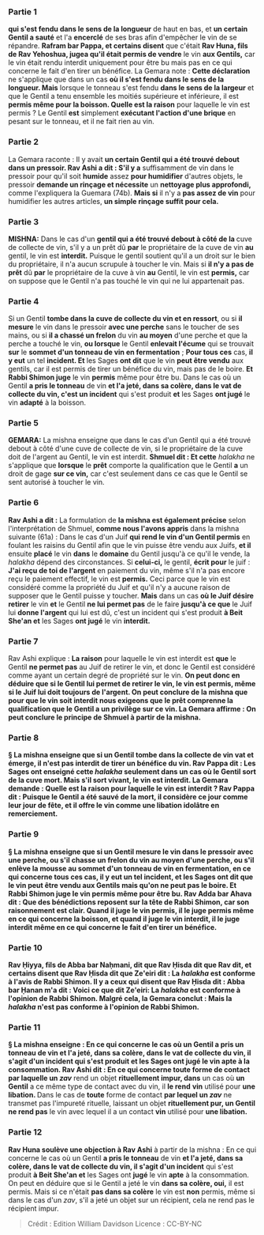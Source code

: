 
### Partie 1
<b>qui s'est fendu dans le sens de la longueur</b> de haut en bas, et <b>un certain Gentil a sauté</b> et l'a <b>encerclé</b> de ses bras afin d'empêcher le vin de se répandre. <b>Rafram bar Pappa, et certains disent</b> que c'était <b>Rav Huna, fils de Rav Yehoshua, jugea qu'il était permis de vendre</b> le vin <b>aux Gentils,</b> car le vin était rendu interdit uniquement pour être bu mais pas en ce qui concerne le fait d'en tirer un bénéfice. La Gemara note : <b>Cette déclaration</b> ne s'applique que dans un cas <b>où il s'est fendu dans le sens de la longueur. Mais</b> lorsque le tonneau s'est fendu <b>dans le sens de la largeur</b> et que le Gentil a tenu ensemble les moitiés supérieure et inférieure, il est <b>permis même pour la boisson. Quelle est la raison</b> pour laquelle le vin est permis ? Le Gentil <b>est</b> simplement <b>exécutant l'action d'une brique</b> en pesant sur le tonneau, et il ne fait rien au vin.

### Partie 2
La Gemara raconte : Il y avait <b>un certain Gentil qui a été trouvé debout dans un pressoir. Rav Ashi a dit : S'il y a</b> suffisamment de vin dans le pressoir pour qu'il soit <b>humide</b> assez <b>pour humidifier</b> d'autres objets, le pressoir <b>demande un rinçage et nécessite</b> un <b>nettoyage plus approfondi,</b> comme l'expliquera la Guemara (74b). <b>Mais si</b> il n'y a <b>pas assez de vin</b> pour humidifier les autres articles, <b>un simple rinçage suffit pour cela.</b>

### Partie 3
<strong>MISHNA:</strong> Dans le cas d'un <b>gentil qui a été trouvé debout à côté de la </b> cuve de collecte de vin, s'il y a un prêt</b> dû <b>par</b> le propriétaire de la cuve de vin <b>au</b> gentil, le vin est <b>interdit.</b> Puisque le gentil soutient qu'il a un droit sur le bien du propriétaire, il n'a aucun scrupule à toucher le vin. Mais si <b>il n'y a pas de prêt</b> dû <b>par</b> le propriétaire de la cuve à vin <b>au</b> Gentil, le vin est <b>permis,</b> car on suppose que le Gentil n'a pas touché le vin qui ne lui appartenait pas.

### Partie 4
Si un Gentil <b>tombe dans la <b>cuve de collecte du vin</b> et en ressort</b>, ou si <b>il mesure</b> le vin dans le pressoir <b>avec une perche</b> sans le toucher de ses mains, ou si <b>il a chassé un frelon</b> du vin <b>au moyen</b> d'une perche</b> et que la perche a touché le vin, <b>ou lorsque</b> le Gentil <b>enlevait l'écume</b> qui se trouvait <b>sur</b> le <b>sommet d'un tonneau de vin en fermentation</b> ; <b>Pour tous ces</b> cas, <b>il y eut</b> un tel <b>incident. Et</b> les Sages <b>ont dit</b> que le vin <b>peut être vendu</b> aux gentils, car il est permis de tirer un bénéfice du vin, mais pas de le boire. <b>Et Rabbi Shimon juge</b> le vin <b>permis</b> même pour être bu. Dans le cas où un Gentil <b>a pris le tonneau</b> de vin <b>et l'a jeté, dans sa colère, dans le <b>vat de collecte du vin</b>, c'est un incident</b> qui s'est produit <b>et</b> les Sages <b>ont jugé</b> le vin <b>adapté</b> à la boisson.

### Partie 5
<strong>GEMARA:</strong> La mishna enseigne que dans le cas d'un Gentil qui a été trouvé debout à côté d'une cuve de collecte de vin, si le propriétaire de la cuve doit de l'argent au Gentil, le vin est interdit. <b>Shmuel dit : Et cette</b> <i>halakha</i> ne s'applique que <b>lorsque</b> le <b>prêt</b> comporte la qualification que le Gentil <b>a</b> un droit de gage <b>sur ce vin,</b> car c'est seulement dans ce cas que le Gentil se sent autorisé à toucher le vin.

### Partie 6
<b>Rav Ashi a dit :</b> La formulation de <b>la mishna est également précise</b> selon l'interprétation de Shmuel, <b>comme nous l'avons appris</b> dans la mishna suivante (61a) : Dans le cas d'un Juif <b>qui rend le vin d'un Gentil permis</b> en foulant les raisins du Gentil afin que le vin puisse être vendu aux Juifs, <b>et il</b> ensuite <b>placé</b> le vin <b>dans</b> le <b>domaine</b> du Gentil jusqu'à ce qu'il le vende, la <i>halakha</i> dépend des circonstances. Si <b>celui-ci,</b> le gentil, <b>écrit pour</b> le juif : <b>J'ai reçu de toi de l'argent</b> en paiement du vin, même s'il n'a pas encore reçu le paiement effectif, le vin est <b>permis.</b> Ceci parce que le vin est considéré comme la propriété du Juif et qu'il n'y a aucune raison de supposer que le Gentil puisse y toucher. <b>Mais</b> dans un cas <b>où le Juif désire retirer</b> le vin <b>et</b> le Gentil <b>ne lui permet pas</b> de le faire <b>jusqu'à ce que</b> le Juif lui <b>donne l'argent</b> qui lui est dû, c'est un incident</b> qui s'est produit <b>à Beit She'an et</b> les Sages <b>ont jugé</b> le vin <b>interdit.</b>

### Partie 7
Rav Ashi explique : <b>La raison</b> pour laquelle le vin est interdit est <b>que</b> le Gentil <b>ne permet pas</b> au Juif de retirer le vin, et donc le Gentil est considéré comme ayant un certain degré de propriété sur le vin. <b>On peut donc en déduire que si le Gentil <b>lui permet</b> de retirer le vin, le vin est <b>permis,</b> même si le Juif lui doit toujours de l'argent. On peut <b>conclure de</b> la mishna que pour que le vin soit interdit <b>nous exigeons</b> que le <b>prêt</b> comprenne la qualification que le Gentil a un privilège <b>sur ce vin.</b> La Gemara affirme : On <b>peut conclure</b> le principe de Shmuel <b>à partir</b> de la mishna.

### Partie 8
§ La mishna enseigne que si un Gentil <b>tombe dans la collecte de vin</b> <b>vat et émerge,</b> il n'est pas interdit de tirer un bénéfice du vin. <b>Rav Pappa dit :</b> Les Sages <b>ont enseigné</b> cette <i>halakha</i> <b>seulement</b> dans un cas <b>où</b> le Gentil <b>sort</b> de la cuve <b>mort. Mais</b> s'il <b>sort vivant,</b> le vin est <b>interdit.</b> La Gemara demande : <b>Quelle est la raison</b> pour laquelle le vin est interdit ? <b>Rav Pappa dit : Puisque</b> le Gentil a été sauvé de la mort, <b>il considère</b> ce jour <b>comme leur jour de fête,</b> et il offre le vin comme une libation idolâtre en remerciement.

### Partie 9
§ La mishna enseigne que si un Gentil <b>mesure</b> le vin dans le pressoir <b>avec une perche,</b> ou s'il chasse un frelon du vin au moyen d'une perche, ou s'il enlève la mousse au sommet d'un tonneau de vin en fermentation, en ce qui concerne <b>tous ces</b> cas, <b>il y eut</b> un tel <b>incident, et</b> les Sages <b>ont dit</b> que le vin <b>peut être vendu</b> aux Gentils mais qu'on ne peut pas le boire. <b>Et Rabbi Shimon juge</b> le vin <b>permis</b> même pour être bu. <b>Rav Adda bar Ahava dit : Que des bénédictions reposent sur la tête de Rabbi Shimon,</b> car son raisonnement est clair. <b>Quand il juge</b> le vin <b>permis, il le juge</b> <b>permis même en ce qui concerne la boisson, et quand il juge</b> le vin <b>interdit, il le juge</b> <b>interdit même en ce qui concerne</b> le fait d'en tirer un <b>bénéfice</b>.

### Partie 10
<b>Rav Ḥiyya, fils de Abba bar Naḥmani, dit</b> que <b>Rav Ḥisda dit</b> que <b>Rav dit, et certains disent</b> que <b>Rav Ḥisda dit</b> que <b>Ze'eiri dit :</b> La <b><i>halakha</i></b> est <b>conforme</b> à l'avis de <b>Rabbi Shimon. Il y a</b> ceux <b>qui disent</b> que <b>Rav Ḥisda dit : Abba bar Ḥanan m'a dit : Voici</b> ce que dit <b>Ze'eiri:</b> La <b><i>halakha</i></b> est <b>conforme</b> à l'opinion de <b>Rabbi Shimon.</b> Malgré cela, la Gemara conclut : <b>Mais</b> la <b><i>halakha</i></b> n'est <b>pas conforme</b> à l'opinion de <b>Rabbi Shimon.</b>

### Partie 11
§ La mishna enseigne : En ce qui concerne le cas où un Gentil <b>a pris un tonneau</b> de vin <b>et l'a jeté, dans sa colère, dans le <b>vat de collecte du vin</b>, il s'agit d'un incident</b> qui s'est produit <b>et</b> les Sages ont <b>jugé</b> le vin <b>apte</b> à la consommation. <b>Rav Ashi dit :</b> En ce qui concerne <b>toute forme de contact</b> par laquelle un <i>zav</i></b> rend un objet <b>rituellement impur, dans</b> un cas où <b>un Gentil</b> a ce même type de contact avec du vin, il <b>le rend</b> <b>vin</b> utilisé pour <b>une libation. </b> Dans le cas de <b>toute</b> forme de contact <b>par lequel un <i>zav</i></b> ne transmet pas l'impureté rituelle, laissant un objet <b>rituellement pur, un Gentil ne rend pas</b> le vin avec lequel il a un contact <b>vin</b> utilisé pour <b>une libation.</b>

### Partie 12
<b>Rav Huna soulève une objection à Rav Ashi</b> à partir de la mishna : En ce qui concerne le cas où un Gentil <b>a pris le tonneau</b> de vin <b>et l'a jeté, dans sa colère, dans le <b>vat de collecte du vin</b>, il s'agit d'un incident</b> qui s'est produit <b>à Beit She'an et</b> les Sages ont <b>jugé</b> le vin <b>apte</b> à la consommation. On peut en déduire que si le Gentil a jeté le vin <b>dans sa colère, oui,</b> il est permis. Mais si ce n'était <b>pas dans sa colère</b> le vin est <b>non</b> permis, même si dans le cas d'un <i>zav</i>, s'il a jeté un objet sur un récipient, cela ne rend pas le récipient impur.

>Crédit : Edition William Davidson
>Licence : CC-BY-NC